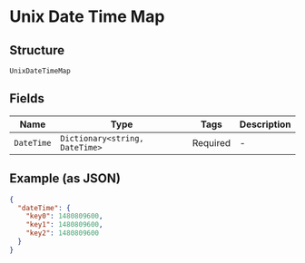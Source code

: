 
# Unix Date Time Map

## Structure

`UnixDateTimeMap`

## Fields

| Name | Type | Tags | Description |
|  --- | --- | --- | --- |
| `DateTime` | `Dictionary<string, DateTime>` | Required | - |

## Example (as JSON)

```json
{
  "dateTime": {
    "key0": 1480809600,
    "key1": 1480809600,
    "key2": 1480809600
  }
}
```

